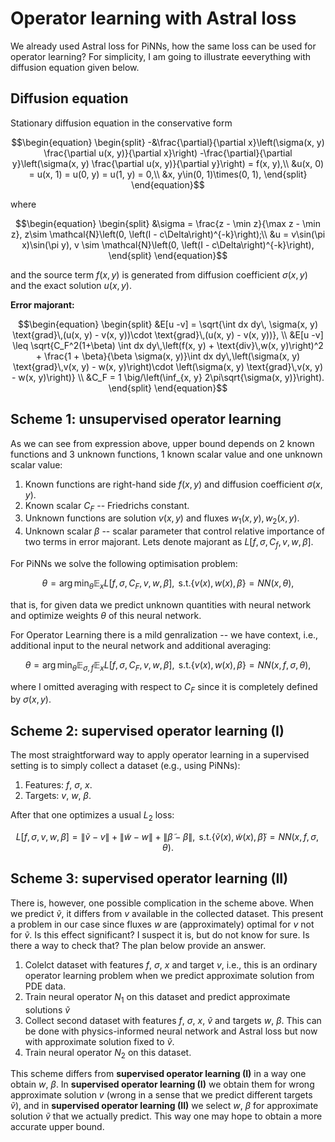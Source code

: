 # Operator learning with Astral loss

We already used Astral loss for PiNNs, how the same loss can be used for operator learning? For simplicity, I am going to illustrate eeverything with diffusion equation given below.

## Diffusion equation
Stationary diffusion equation in the conservative form
``` math
\begin{equation}
  \begin{split}
    -&\frac{\partial}{\partial x}\left(\sigma(x, y) \frac{\partial u(x, y)}{\partial x}\right) -\frac{\partial}{\partial y}\left(\sigma(x, y) \frac{\partial u(x, y)}{\partial y}\right)  = f(x, y),\\
    &u(x, 0) = u(x, 1) = u(0, y) = u(1, y) = 0,\\
    &x, y\in(0, 1)\times(0, 1),
  \end{split}
\end{equation}
```
where
``` math
\begin{equation}
  \begin{split}
      &\sigma = \frac{z - \min z}{\max z - \min z}, z\sim \mathcal{N}\left(0, \left(I - c\Delta\right)^{-k}\right);\\
      &u = v\sin(\pi x)\sin(\pi y), v \sim \mathcal{N}\left(0, \left(I - c\Delta\right)^{-k}\right),
  \end{split}
\end{equation}
```
and the source term $f(x, y)$ is generated from diffusion coefficient $\sigma(x, y)$ and the exact solution $u(x, y)$.

**Error majorant:**
``` math
\begin{equation}
    \begin{split}
        &E[u -v] = \sqrt{\int dx dy\, \sigma(x, y) \text{grad}\,(u(x, y) - v(x, y))\cdot \text{grad}\,(u(x, y) - v(x, y))}, \\
        &E[u -v] \leq \sqrt{C_F^2(1+\beta) \int dx dy\,\left(f(x, y) + \text{div}\,w(x, y)\right)^2 + \frac{1 + \beta}{\beta \sigma(x, y)}\int dx dy\,\left(\sigma(x, y) \text{grad}\,v(x, y) - w(x, y)\right)\cdot \left(\sigma(x, y) \text{grad}\,v(x, y) - w(x, y)\right)} \\
        &C_F = 1 \big/\left(\inf_{x, y} 2\pi\sqrt{\sigma(x, y)}\right).
    \end{split}
\end{equation}
```

## Scheme 1: unsupervised operator learning

As we can see from expression above, upper bound depends on $2$ known functions and $3$ unknown functions, $1$ known scalar value and one unknown scalar value:
1. Known functions are right-hand side $f(x, y)$ and diffusion coefficient $\sigma(x, y).$
2. Known scalar $C_F$ -- Friedrichs constant.
3. Unknown functions are solution $v(x, y)$ and fluxes $w_1(x, y), w_2(x, y).$
4. Unknown scalar $\beta$ -- scalar parameter that control relative importance of two terms in error majorant.
Lets denote majorant as $L\left[f, \sigma, C_f, v, w, \beta\right]$.

For PiNNs we solve the following optimisation problem:
```math
\theta = \arg\min_{\theta} \mathbb{E}_{x}L\left[f, \sigma, C_F, v, w, \beta\right],\text{ s.t.}\left\{v(x), w(x), \beta\right\} = NN(x, \theta),
```
that is, for given data we predict unknown quantities with neural network and optimize weights $\theta$ of this neural network.

For Operator Learning there is a mild genralization -- we have context, i.e., additional input to the neural network and additional averaging:
```math
\theta = \arg\min_{\theta} \mathbb{E}_{\sigma, f}\mathbb{E}_{x}L\left[f, \sigma, C_F, v, w, \beta\right],\text{ s.t.}\left\{v(x), w(x), \beta\right\} = NN(x, f, \sigma, \theta),
```
where I omitted averaging with respect to $C_F$ since it is completely defined by $\sigma(x, y)$.

## Scheme 2: supervised operator learning (I)
The most straightforward way to apply operator learning in a supervised setting is to simply collect a dataset (e.g., using PiNNs):

1. Features: $f$, $\sigma$, $x$.
2. Targets: $v$, $w$, $\beta$.

After that one optimizes a usual $L_2$ loss:

```math
L[f, \sigma, v, w, \beta] = \left\|\widetilde{v} - v\right\| + \left\|\widetilde{w} - w\right\| + \left\|\widetilde{\beta} - \beta\right\|,\text{ s.t.}\left\{\widetilde{v}(x), \widetilde{w}(x), \widetilde{\beta}\right\} = NN(x, f, \sigma, \theta).
```

## Scheme 3: supervised operator learning (II)
There is, however, one possible complication in the scheme above. When we predict $\widetilde{v}$, it differs from $v$ available in the collected dataset. This present a problem in our case since fluxes $w$ are (approximately) optimal for $v$ not for $\widetilde{v}$. Is this effect significant? I suspect it is, but do not know for sure. Is there a way to check that? The plan below provide an answer.

1. Colelct dataset with features $f$, $\sigma$, $x$ and target $v$, i.e., this is an ordinary operator learning problem when we predict approximate solution from PDE data.
2. Train neural operator $N_1$ on this dataset and predict approximate solutions $\widetilde{v}$
3. Collect second dataset with features $f$, $\sigma$, $x$, $\widetilde{v}$ and targets $w$, $\beta$. This can be done with physics-informed neural network and Astral loss but now with approximate solution fixed to $\widetilde{v}$.
4. Train neural operator $N_2$ on this dataset.

This scheme differs from **supervised operator learning (I)** in a way one obtain $w$, $\beta$. In **supervised operator learning (I)** we obtain them for wrong approximate solution $v$ (wrong in a sense that we predict different targets $\widetilde{v}$), and in **supervised operator learning (II)** we select $w$, $\beta$ for approximate solution $\widetilde{v}$ that we actually predict. This way one may hope to obtain a more accurate upper bound.
